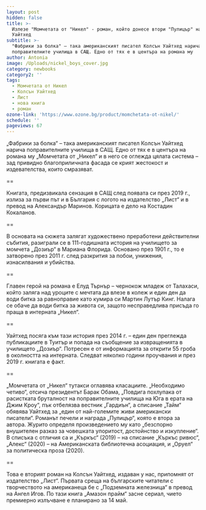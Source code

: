 ```yaml
---
layout: post
hidden: false
title: >-
  Излезе "Момчетата от "Никел" - роман, който донесе втори "Пулицър" на Колсън
  Уайтхед
subtitle: >-
  "Фабрики за болка" – така американският писател Колсън Уайтхед нарича
  поправителните училища в САЩ. Едно от тях е в центъра на романа му
author: Antonia
image: /Uploads/nickel_boys_cover.jpg
category: newbooks
category2: ''
tags:
  - Момчетата от Никел
  - Колсън Уайтхед
  - Лист
  - нова книга
  - роман
ozone-link: 'https://www.ozone.bg/product/momchetata-ot-nikel/'
schedule: ''
pageviews: 67
---
```

„Фабрики за болка“ – така американският писател Колсън Уайтхед нарича поправителните училища в САЩ. Едно от тях е в центъра на романа му „Момчетата от „Никел“ и в него се оглежда цялата система – зад привидно благоприличната фасада се крият жестокост и издевателства, които смразяват.

\==

Книгата, предизвикала сензация в САЩ след появата си през 2019 г., излиза за първи път и в България с логото на издателство „Лист“ и в превод на Александър Маринов. Корицата е дело на Костадин Кокаланов.

\==

В основата на сюжета залягат художествено преработени действителни събития, разиграли се в 111-годишната история на училището за момчета „Дозиър“ в Мариана Флорида. Основано през 1901 г., то е затворено през 2011 г. след разкрития за побои, унижения, изнасилвания и убийства.

\==

Главен герой на романа е Елуд Търнър – чернокож младеж от Талахаси, който заляга над уроците с мечтата да влезе в колеж и един ден да води битка за равноправие като кумира си Мартин Лутър Кинг. Налага се обаче да води битка за живота си, защото несправедлива присъда го праща в интерната „Никел“.

\==

Уайтхед посяга към тази история през 2014 г. – един ден преглежда публикациите в Туитър и попада на съобщение за извращенията в училището „Дозиър“. Потресен е от информацията за открити 55 гроба в околността на интерната. Следват няколко години проучвания и през 2019 г. книгата е факт.

\==

„Момчетата от „Никел“ тутакси оглавява класациите. „Необходимо четиво“, отсича президентът Барак Обама, „Повдига похлупака от расистката бруталност на поправителните училища на Юга в ерата на Джим Кроу“, пък отбелязва вестник „Гардиън“, а списание „Тайм“ обявява Уайтхед за „един от най-големите живи американски писатели“. Романът печели и награда „Пулицър“, която е втора за автора. Журито определя произведението му като „безспорно внушителен разказ за човешката упоритост, достойнство и изкупление“. В списъка с отличия са и „Къркъс“ (2019) – на списание „Къркъс ривюс“, „Алекс“ (2020) – на Американската библиотечна асоциация, и „Оруел“ за политическа проза (2020).

\==

Това е вторият роман на Колсън Уайтхед, издаван у нас, припомнят от издателство „Лист“. Първата среща на българските читатели с творчеството на американеца бе с „Подземната железница“ в превод на Ангел Игов. По тази книга „Амазон прайм“ засне сериал, чието премиерно излъчване е планирано за 14 май.